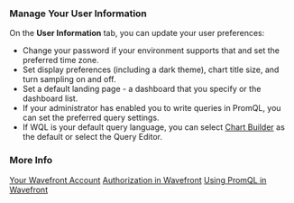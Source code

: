 ### Manage Your User Information

On the **User Information** tab, you can update your user preferences:

* Change your password if your environment supports that and set the preferred time zone.
* Set display preferences (including a dark theme), chart title size, and turn sampling on and off.
* Set a default landing page - a dashboard that you specify or the dashboard list.
* If your administrator has enabled you to write queries in PromQL, you can set the preferred query settings. 
* If WQL is your default query language, you can select [Chart Builder](https://docs.wavefront.com/chart_builder.html) as the default or select the Query Editor.


### More Info

[Your Wavefront Account](https://docs.wavefront.com/users_account_managing.html)
[Authorization in Wavefront](https://docs.wavefront.com/authorization.html)
[Using PromQL in Wavefront](http://docs.wavefront.com/wavefront_prometheus.html)
